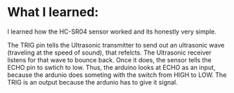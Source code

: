 # What I learned: 

I learned how the HC-SR04 sensor worked and its honestly very simple. 

The TRIG pin tells the Ultrasonic transmitter to send out an ultrasonic wave (traveling at the speed of sound), that refelcts. The Ultrasonic receiver listens for that wave to bounce back. Once it does, the sensor tells the ECHO pin to swtich to low. Thus, the arduino looks at ECHO as an input, because the ardunio does someting with the switch from HIGH to LOW. The TRIG is an output because the ardunio has to give it signal.



 
